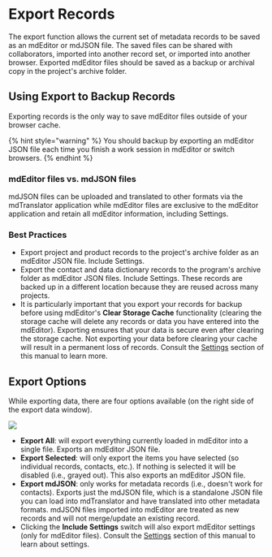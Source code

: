 # Export Records

The export function allows the current set of metadata records to be saved as an mdEditor or mdJSON file. The saved files can be shared with collaborators, imported into another record set, or imported into another browser. Exported mdEditor files should be saved as a backup or archival copy in the project's archive folder.

## **Using Export to Backup Records** <a href="#using-export-to-backup-records" id="using-export-to-backup-records"></a>

Exporting records is the only way to save mdEditor files outside of your browser cache.&#x20;

{% hint style="warning" %}
You should backup by exporting an mdEditor JSON file each time you finish a work session in mdEditor or switch browsers.
{% endhint %}

### mdEditor files vs. mdJSON files <a href="#mdeditor-files-vs-mdjson-files" id="mdeditor-files-vs-mdjson-files"></a>

mdJSON files can be uploaded and translated to other formats via the mdTranslator application while mdEditor files are exclusive to the mdEditor application and retain all mdEditor information, including Settings.

### **Best Practices** <a href="#best-practices" id="best-practices"></a>

* Export project and product records to the project's archive folder as an mdEditor JSON file. Include Settings.
* Export the contact and data dictionary records to the program's archive folder as mdEditor JSON files. Include Settings. These records are backed up in a different location because they are reused across many projects.&#x20;
* It is particularly important that you export your records for backup before using mdEditor's **Clear Storage Cache** functionality (clearing the storage cache will delete any records or data you have entered into the mdEditor). Exporting ensures that your data is secure even after clearing the storage cache. Not exporting your data before clearing your cache will result in a permanent loss of records. Consult the [Settings](broken-reference) section of this manual to learn more.

## Export Options <a href="#export-options" id="export-options"></a>

While exporting data, there are four options available (on the right side of the export data window).

![](<../../.gitbook/assets/export\_data\_action\_menu (1).png>)

* **Export All**: will export everything currently loaded in mdEditor into a single file. Exports an mdEditor JSON file.
* **Export Selected**: will only export the items you have selected (so individual records, contacts, etc.). If nothing is selected it will be disabled (i.e., grayed out). This also exports an mdEditor JSON file.
* **Export mdJSON**: only works for metadata records (i.e., doesn't work for contacts). Exports just the mdJSON file, which is a standalone JSON file you can load into mdTranslator and have translated into other metadata formats. mdJSON files imported into mdEditor are treated as new records and will not merge/update an existing record.
* Clicking the **Include Settings** switch will also export mdEditor settings (only for mdEditor files). Consult the [Settings](broken-reference) section of this manual to learn about settings.

